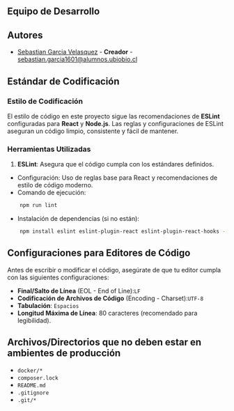 
## Equipo de Desarrollo

## Autores

- [Sebastian Garcia Velasquez](https://github.com/SGarciaVel/) - **Creador** - sebastian.garcia1601@alumnos.ubiobio.cl


## Estándar de Codificación

### Estilo de Codificación

El estilo de código en este proyecto sigue las recomendaciones de **ESLint** configuradas para **React** y **Node.js**. Las reglas y configuraciones de ESLint aseguran un código limpio, consistente y fácil de mantener.

### Herramientas Utilizadas

1. **ESLint**: Asegura que el código cumpla con los estándares definidos.

-   Configuración: Uso de reglas base para React y recomendaciones de estilo de código moderno.
-   Comando de ejecución:
```bash
    npm run lint
```
-   Instalación de dependencias (si no están):
```bash
    npm install eslint eslint-plugin-react eslint-plugin-react-hooks --save-dev
```

## Configuraciones para Editores de Código

Antes de escribir o modificar el código, asegúrate de que tu editor cumpla con las siguientes configuraciones:

-   **Final/Salto de Línea** (EOL - End of Line):`LF`
-   **Codificación de Archivos de Código** (Encoding - Charset):`UTF-8`
-   **Tabulación**: `Espacios`
-   **Longitud Máxima de Línea**: 80 caracteres (recomendado para legibilidad).

## Archivos/Directorios que no deben estar en ambientes de producción
-   `docker/*`
-   `composer.lock`
-   `README.md`
-   `.gitignore`
-   `.git/*`